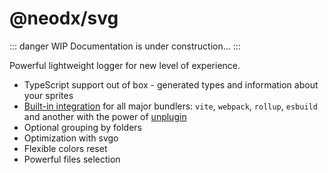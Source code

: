 # @neodx/svg

::: danger WIP
Documentation is under construction...
:::

Powerful lightweight logger for new level of experience.

- TypeScript support out of box - generated types and information about your sprites
- [Built-in integration](./frameworks-and-bundlers.md) for all major bundlers: `vite`, `webpack`, `rollup`, `esbuild` and another with the power of [unplugin](https://github.com/unjs/unplugin)
- Optional grouping by folders
- Optimization with svgo
- Flexible colors reset
- Powerful files selection
